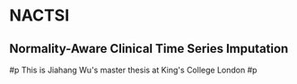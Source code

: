 # NACTSI
 
##  Normality-Aware Clinical Time Series Imputation
#p This is Jiahang Wu's master thesis at King's College London #p
